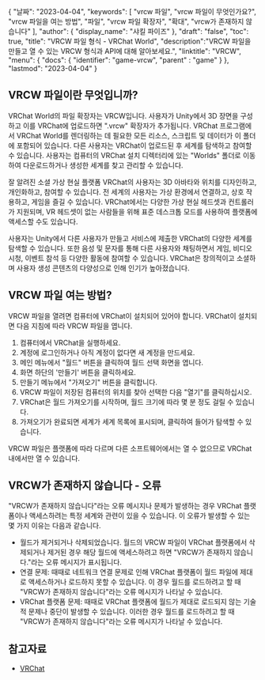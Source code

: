 {
"날짜": "2023-04-04",
  "keywords": [
"vrcw 파일",
"vrcw 파일이 무엇인가요?",
"vrcw 파일을 여는 방법",
"파일",
"vrcw 파일 확장자",
"확대",
"vrcw가 존재하지 않습니다"
],
  "author": {
"display_name": "샤킬 파이즈"
},
"draft": "false",
"toc": true,
"title": "VRCW 파일 형식 - VRChat World",
  "description":"VRCW 파일을 만들고 열 수 있는 VRCW 형식과 API에 대해 알아보세요.",
"linktitle": "VRCW",
  "menu": {
    "docs": {
      "identifier": "game-vrcw",
"parent" : "game"
}
},
"lastmod": "2023-04-04"
}

## VRCW 파일이란 무엇입니까?

VRChat World의 파일 확장자는 VRCW입니다. 사용자가 Unity에서 3D 장면을 구성하고 이를 VRChat에 업로드하면 ".vrcw" 확장자가 추가됩니다. VRChat 프로그램에서 VRChat World를 렌더링하는 데 필요한 모든 리소스, 스크립트 및 데이터가 이 폴더에 포함되어 있습니다. 다른 사용자는 VRChat이 업로드된 후 세계를 탐색하고 참여할 수 있습니다. 사용자는 컴퓨터의 VRChat 설치 디렉터리에 있는 "Worlds" 폴더로 이동하여 다운로드하거나 생성한 세계를 찾고 관리할 수 있습니다.

잘 알려진 소셜 가상 현실 플랫폼 VRChat의 사용자는 3D 아바타와 위치를 디자인하고, 개인화하고, 참여할 수 있습니다. 전 세계의 사용자는 가상 환경에서 연결하고, 상호 작용하고, 게임을 즐길 수 있습니다. VRChat에서는 다양한 가상 현실 헤드셋과 컨트롤러가 지원되며, VR 헤드셋이 없는 사람들을 위해 표준 데스크톱 모드를 사용하여 플랫폼에 액세스할 수도 있습니다.

사용자는 Unity에서 다른 사용자가 만들고 서비스에 제출한 VRChat의 다양한 세계를 탐색할 수 있습니다. 또한 음성 및 문자를 통해 다른 사용자와 채팅하면서 게임, 비디오 시청, 이벤트 참석 등 다양한 활동에 참여할 수 있습니다. VRChat은 창의적이고 소셜하며 사용자 생성 콘텐츠의 다양성으로 인해 인기가 높아졌습니다.

## VRCW 파일 여는 방법?

VRCW 파일을 열려면 컴퓨터에 VRChat이 설치되어 있어야 합니다. VRChat이 설치되면 다음 지침에 따라 VRCW 파일을 엽니다.

1. 컴퓨터에서 VRChat을 실행하세요.
2. 계정에 로그인하거나 아직 계정이 없다면 새 계정을 만드세요.
3. 메인 메뉴에서 "월드" 버튼을 클릭하여 월드 선택 화면을 엽니다.
4. 화면 하단의 '만들기' 버튼을 클릭하세요.
5. 만들기 메뉴에서 "가져오기" 버튼을 클릭합니다.
6. VRCW 파일이 저장된 컴퓨터의 위치를 찾아 선택한 다음 "열기"를 클릭하십시오.
7. VRChat은 월드 가져오기를 시작하며, 월드 크기에 따라 몇 분 정도 걸릴 수 있습니다.
8. 가져오기가 완료되면 세계가 세계 목록에 표시되며, 클릭하여 들어가 탐색할 수 있습니다.

VRCW 파일은 플랫폼에 따라 다르며 다른 소프트웨어에서는 열 수 없으므로 VRChat 내에서만 열 수 있습니다.

## VRCW가 존재하지 않습니다 - 오류

"VRCW가 존재하지 않습니다"라는 오류 메시지나 문제가 발생하는 경우 VRChat 플랫폼이나 액세스하려는 특정 세계와 관련이 있을 수 있습니다. 이 오류가 발생할 수 있는 몇 가지 이유는 다음과 같습니다.

- 월드가 제거되거나 삭제되었습니다. 월드의 VRCW 파일이 VRChat 플랫폼에서 삭제되거나 제거된 경우 해당 월드에 액세스하려고 하면 "VRCW가 존재하지 않습니다."라는 오류 메시지가 표시됩니다.
- 연결 문제: 때때로 네트워크 연결 문제로 인해 VRChat 플랫폼이 월드 파일에 제대로 액세스하거나 로드하지 못할 수 있습니다. 이 경우 월드를 로드하려고 할 때 "VRCW가 존재하지 않습니다"라는 오류 메시지가 나타날 수 있습니다.
- VRChat 플랫폼 문제: 때때로 VRChat 플랫폼에 월드가 제대로 로드되지 않는 기술적 문제나 중단이 발생할 수 있습니다. 이러한 경우 월드를 로드하려고 할 때 "VRCW가 존재하지 않습니다"라는 오류 메시지가 나타날 수 있습니다.

## 참고자료
* [VRChat](https://en.wikipedia.org/wiki/VRChat)

